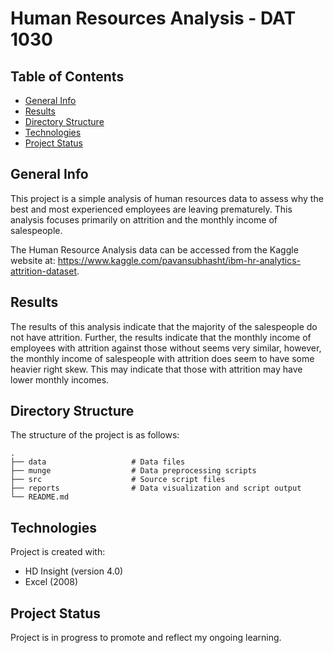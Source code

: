 # Human Resources Analysis - DAT 1030

## Table of Contents
* [General Info](#general-info)
* [Results](#results)
* [Directory Structure](#directory-structure)
* [Technologies](#technologies)
* [Project Status](#project-status)

## General Info
This project is a simple analysis of human resources data to assess why the best and most experienced employees are leaving prematurely. This analysis focuses primarily on attrition and the monthly income of salespeople. 

The Human Resource Analysis data can be accessed from the Kaggle website at: https://www.kaggle.com/pavansubhasht/ibm-hr-analytics-attrition-dataset.

## Results
The results of this analysis indicate that the majority of the salespeople do not have attrition. Further, the results indicate that the monthly income of employees with attrition against those without seems very similar, however, the monthly income of salespeople with attrition does seem to have some heavier right skew. This may indicate that those with attrition may have lower monthly incomes.

## Directory Structure
The structure of the project is as follows: 
```
.
├── data                   # Data files 
├── munge                  # Data preprocessing scripts 
├── src                    # Source script files
├── reports                # Data visualization and script output
└── README.md
```

## Technologies
Project is created with:
* HD Insight (version 4.0)
* Excel (2008)

## Project Status
Project is in progress to promote and reflect my ongoing learning. 




